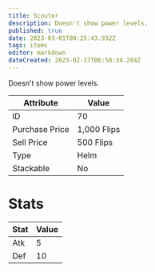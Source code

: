 ```yaml
---
title: Scouter
description: Doesn't show power levels.
published: true
date: 2023-03-01T00:25:43.932Z
tags: items
editor: markdown
dateCreated: 2023-02-17T06:58:34.284Z
---
```


Doesn't show power levels.

|Attribute|Value|
|-|-|
|ID|70|
|Purchase Price|1,000 Flips|
|Sell Price|500 Flips|
|Type|Helm|
|Stackable|No|

# Stats
|Stat|Value|
|-|-|
|Atk|5|
|Def|10|
